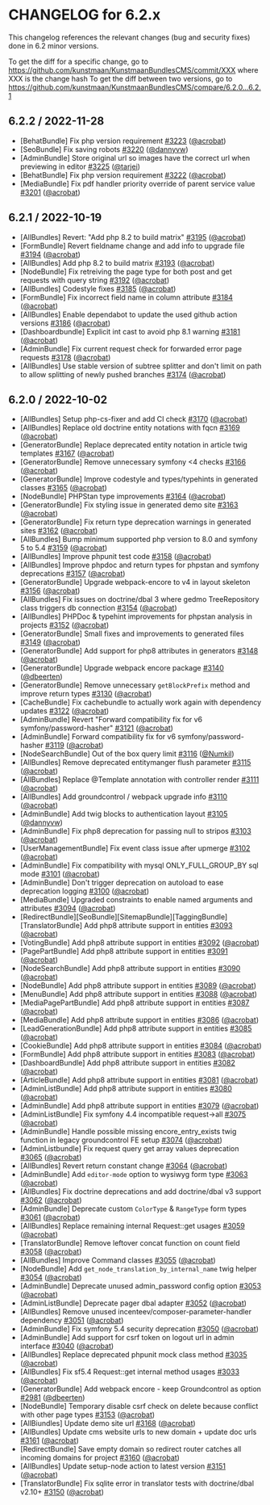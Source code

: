 CHANGELOG for 6.2.x
===================

This changelog references the relevant changes (bug and security fixes) done in 6.2 minor versions.

To get the diff for a specific change, go to https://github.com/kunstmaan/KunstmaanBundlesCMS/commit/XXX where XXX is the change hash
To get the diff between two versions, go to https://github.com/kunstmaan/KunstmaanBundlesCMS/compare/6.2.0...6.2.1

## 6.2.2 / 2022-11-28

* [BehatBundle] Fix php version requirement [#3223](https://github.com/Kunstmaan/KunstmaanBundlesCMS/pull/3223) ([@acrobat](https://github.com/acrobat))
* [SeoBundle] Fix saving robots [#3220](https://github.com/Kunstmaan/KunstmaanBundlesCMS/pull/3220) ([@dannyvw](https://github.com/dannyvw))
* [AdminBundle] Store original url so images have the correct url when previewing in editor [#3225](https://github.com/Kunstmaan/KunstmaanBundlesCMS/pull/3225) ([@tarjei](https://github.com/tarjei))
* [BehatBundle] Fix php version requirement [#3222](https://github.com/Kunstmaan/KunstmaanBundlesCMS/pull/3222) ([@acrobat](https://github.com/acrobat))
* [MediaBundle] Fix pdf handler priority override of parent service value [#3201](https://github.com/Kunstmaan/KunstmaanBundlesCMS/pull/3201) ([@acrobat](https://github.com/acrobat))

## 6.2.1 / 2022-10-19

* [AllBundles] Revert: "Add php 8.2 to build matrix" [#3195](https://github.com/Kunstmaan/KunstmaanBundlesCMS/pull/3195) ([@acrobat](https://github.com/acrobat))
* [FormBundle] Revert fieldname change and add info to upgrade file [#3194](https://github.com/Kunstmaan/KunstmaanBundlesCMS/pull/3194) ([@acrobat](https://github.com/acrobat))
* [AllBundles] Add php 8.2 to build matrix [#3193](https://github.com/Kunstmaan/KunstmaanBundlesCMS/pull/3193) ([@acrobat](https://github.com/acrobat))
* [NodeBundle] Fix retreiving the page type for both post and get requests with query string [#3192](https://github.com/Kunstmaan/KunstmaanBundlesCMS/pull/3192) ([@acrobat](https://github.com/acrobat))
* [AllBundles] Codestyle fixes [#3185](https://github.com/Kunstmaan/KunstmaanBundlesCMS/pull/3185) ([@acrobat](https://github.com/acrobat))
* [FormBundle] Fix incorrect field name in column attribute [#3184](https://github.com/Kunstmaan/KunstmaanBundlesCMS/pull/3184) ([@acrobat](https://github.com/acrobat))
* [AllBundles] Enable dependabot to update the used github action versions [#3186](https://github.com/Kunstmaan/KunstmaanBundlesCMS/pull/3186) ([@acrobat](https://github.com/acrobat))
* [Dashboardbundle] Explicit int cast to avoid php 8.1 warning [#3181](https://github.com/Kunstmaan/KunstmaanBundlesCMS/pull/3181) ([@acrobat](https://github.com/acrobat))
* [AdminBundle] Fix current request check for forwarded error page requests [#3178](https://github.com/Kunstmaan/KunstmaanBundlesCMS/pull/3178) ([@acrobat](https://github.com/acrobat))
* [AllBundles] Use stable version of subtree splitter and don't limit on path to allow splitting of newly pushed branches [#3174](https://github.com/Kunstmaan/KunstmaanBundlesCMS/pull/3174) ([@acrobat](https://github.com/acrobat))

## 6.2.0 / 2022-10-02

* [AllBundles] Setup php-cs-fixer and add CI check [#3170](https://github.com/Kunstmaan/KunstmaanBundlesCMS/pull/3170) ([@acrobat](https://github.com/acrobat))
* [AllBundles] Replace old doctrine entity notations with fqcn [#3169](https://github.com/Kunstmaan/KunstmaanBundlesCMS/pull/3169) ([@acrobat](https://github.com/acrobat))
* [GeneratorBundle] Replace deprecated entity notation in article twig templates [#3167](https://github.com/Kunstmaan/KunstmaanBundlesCMS/pull/3167) ([@acrobat](https://github.com/acrobat))
* [GeneratorBundle] Remove unnecessary symfony <4 checks [#3166](https://github.com/Kunstmaan/KunstmaanBundlesCMS/pull/3166) ([@acrobat](https://github.com/acrobat))
* [GeneratorBundle] Improve codestyle and types/typehints in generated classes [#3165](https://github.com/Kunstmaan/KunstmaanBundlesCMS/pull/3165) ([@acrobat](https://github.com/acrobat))
* [NodeBundle] PHPStan type improvements [#3164](https://github.com/Kunstmaan/KunstmaanBundlesCMS/pull/3164) ([@acrobat](https://github.com/acrobat))
* [GeneratorBundle] Fix styling issue in generated demo site [#3163](https://github.com/Kunstmaan/KunstmaanBundlesCMS/pull/3163) ([@acrobat](https://github.com/acrobat))
* [GeneratorBundle] Fix return type deprecation warnings in generated sites [#3162](https://github.com/Kunstmaan/KunstmaanBundlesCMS/pull/3162) ([@acrobat](https://github.com/acrobat))
* [AllBundles] Bump minimum supported php version to 8.0 and symfony 5 to 5.4 [#3159](https://github.com/Kunstmaan/KunstmaanBundlesCMS/pull/3159) ([@acrobat](https://github.com/acrobat))
* [AllBundles] Improve phpunit test code [#3158](https://github.com/Kunstmaan/KunstmaanBundlesCMS/pull/3158) ([@acrobat](https://github.com/acrobat))
* [AllBundles] Improve phpdoc and return types for phpstan and symfony deprecations [#3157](https://github.com/Kunstmaan/KunstmaanBundlesCMS/pull/3157) ([@acrobat](https://github.com/acrobat))
* [GeneratorBundle] Upgrade webpack-encore to v4 in layout skeleton [#3156](https://github.com/Kunstmaan/KunstmaanBundlesCMS/pull/3156) ([@acrobat](https://github.com/acrobat))
* [AllBundles] Fix issues on doctrine/dbal 3 where gedmo TreeRepository class triggers db connection [#3154](https://github.com/Kunstmaan/KunstmaanBundlesCMS/pull/3154) ([@acrobat](https://github.com/acrobat))
* [AllBundles] PHPDoc & typehint improvements for phpstan analysis in projects [#3152](https://github.com/Kunstmaan/KunstmaanBundlesCMS/pull/3152) ([@acrobat](https://github.com/acrobat))
* [GeneratorBundle] Small fixes and improvements to generated files [#3149](https://github.com/Kunstmaan/KunstmaanBundlesCMS/pull/3149) ([@acrobat](https://github.com/acrobat))
* [GeneratorBundle] Add support for php8 attributes in generators [#3148](https://github.com/Kunstmaan/KunstmaanBundlesCMS/pull/3148) ([@acrobat](https://github.com/acrobat))
* [GeneratorBundle] Upgrade webpack encore package [#3140](https://github.com/Kunstmaan/KunstmaanBundlesCMS/pull/3140) ([@dbeerten](https://github.com/dbeerten))
* [GeneratorBundle] Remove unnecessary `getBlockPrefix` method and improve return types [#3130](https://github.com/Kunstmaan/KunstmaanBundlesCMS/pull/3130) ([@acrobat](https://github.com/acrobat))
* [CacheBundle] Fix cachebundle to actually work again with dependency updates [#3122](https://github.com/Kunstmaan/KunstmaanBundlesCMS/pull/3122) ([@acrobat](https://github.com/acrobat))
* [AdminBundle] Revert "Forward compatibility fix for v6 symfony/password-hasher" [#3121](https://github.com/Kunstmaan/KunstmaanBundlesCMS/pull/3121) ([@acrobat](https://github.com/acrobat))
* [AdminBundle] Forward compatibility fix for v6 symfony/password-hasher [#3119](https://github.com/Kunstmaan/KunstmaanBundlesCMS/pull/3119) ([@acrobat](https://github.com/acrobat))
* [NodeSearchBundle] Out of the box query limit [#3116](https://github.com/Kunstmaan/KunstmaanBundlesCMS/pull/3116) ([@Numkil](https://github.com/Numkil))
* [AllBundles] Remove deprecated entitymanger flush parameter [#3115](https://github.com/Kunstmaan/KunstmaanBundlesCMS/pull/3115) ([@acrobat](https://github.com/acrobat))
* [AllBundles] Replace @Template annotation with controller render [#3111](https://github.com/Kunstmaan/KunstmaanBundlesCMS/pull/3111) ([@acrobat](https://github.com/acrobat))
* [AllBundles] Add groundcontrol / webpack upgrade info [#3110](https://github.com/Kunstmaan/KunstmaanBundlesCMS/pull/3110) ([@acrobat](https://github.com/acrobat))
* [AdminBundle] Add twig blocks to authentication layout [#3105](https://github.com/Kunstmaan/KunstmaanBundlesCMS/pull/3105) ([@dannyvw](https://github.com/dannyvw))
* [AdminBundle] Fix php8 deprecation for passing null to stripos [#3103](https://github.com/Kunstmaan/KunstmaanBundlesCMS/pull/3103) ([@acrobat](https://github.com/acrobat))
* [UserManagementBundle] Fix event class issue after upmerge [#3102](https://github.com/Kunstmaan/KunstmaanBundlesCMS/pull/3102) ([@acrobat](https://github.com/acrobat))
* [AdminBundle] Fix compatibility with mysql ONLY_FULL_GROUP_BY sql mode [#3101](https://github.com/Kunstmaan/KunstmaanBundlesCMS/pull/3101) ([@acrobat](https://github.com/acrobat))
* [AdminBundle] Don't trigger deprecation on autoload to ease deprecation logging [#3100](https://github.com/Kunstmaan/KunstmaanBundlesCMS/pull/3100) ([@acrobat](https://github.com/acrobat))
* [MediaBundle] Upgraded constraints to enable named arguments and attributes [#3094](https://github.com/Kunstmaan/KunstmaanBundlesCMS/pull/3094) ([@acrobat](https://github.com/acrobat))
* [RedirectBundle][SeoBundle][SitemapBundle][TaggingBundle][TranslatorBundle] Add php8 attribute support in entities [#3093](https://github.com/Kunstmaan/KunstmaanBundlesCMS/pull/3093) ([@acrobat](https://github.com/acrobat))
* [VotingBundle] Add php8 attribute support in entities [#3092](https://github.com/Kunstmaan/KunstmaanBundlesCMS/pull/3092) ([@acrobat](https://github.com/acrobat))
* [PagePartBundle] Add php8 attribute support in entities [#3091](https://github.com/Kunstmaan/KunstmaanBundlesCMS/pull/3091) ([@acrobat](https://github.com/acrobat))
* [NodeSearchBundle] Add php8 attribute support in entities [#3090](https://github.com/Kunstmaan/KunstmaanBundlesCMS/pull/3090) ([@acrobat](https://github.com/acrobat))
* [NodeBundle] Add php8 attribute support in entities [#3089](https://github.com/Kunstmaan/KunstmaanBundlesCMS/pull/3089) ([@acrobat](https://github.com/acrobat))
* [MenuBundle] Add php8 attribute support in entities [#3088](https://github.com/Kunstmaan/KunstmaanBundlesCMS/pull/3088) ([@acrobat](https://github.com/acrobat))
* [MediaPagePartBundle] Add php8 attribute support in entities [#3087](https://github.com/Kunstmaan/KunstmaanBundlesCMS/pull/3087) ([@acrobat](https://github.com/acrobat))
* [MediaBundle] Add php8 attribute support in entities [#3086](https://github.com/Kunstmaan/KunstmaanBundlesCMS/pull/3086) ([@acrobat](https://github.com/acrobat))
* [LeadGenerationBundle] Add php8 attribute support in entities [#3085](https://github.com/Kunstmaan/KunstmaanBundlesCMS/pull/3085) ([@acrobat](https://github.com/acrobat))
* [CookieBundle] Add php8 attribute support in entities [#3084](https://github.com/Kunstmaan/KunstmaanBundlesCMS/pull/3084) ([@acrobat](https://github.com/acrobat))
* [FormBundle] Add php8 attribute support in entities [#3083](https://github.com/Kunstmaan/KunstmaanBundlesCMS/pull/3083) ([@acrobat](https://github.com/acrobat))
* [DashboardBundle] Add php8 attribute support in entities [#3082](https://github.com/Kunstmaan/KunstmaanBundlesCMS/pull/3082) ([@acrobat](https://github.com/acrobat))
* [ArticleBundle] Add php8 attribute support in entities [#3081](https://github.com/Kunstmaan/KunstmaanBundlesCMS/pull/3081) ([@acrobat](https://github.com/acrobat))
* [AdminListBundle] Add php8 attribute support in entities [#3080](https://github.com/Kunstmaan/KunstmaanBundlesCMS/pull/3080) ([@acrobat](https://github.com/acrobat))
* [AdminBundle] Add php8 attribute support in entities [#3079](https://github.com/Kunstmaan/KunstmaanBundlesCMS/pull/3079) ([@acrobat](https://github.com/acrobat))
* [AdminListBundle] Fix symfony 4.4 incompatible request->all [#3075](https://github.com/Kunstmaan/KunstmaanBundlesCMS/pull/3075) ([@acrobat](https://github.com/acrobat))
* [AdminBundle] Handle possible missing encore_entry_exists twig function in legacy groundcontrol FE setup [#3074](https://github.com/Kunstmaan/KunstmaanBundlesCMS/pull/3074) ([@acrobat](https://github.com/acrobat))
* [AdminListbundle] Fix request query get array values deprecation [#3065](https://github.com/Kunstmaan/KunstmaanBundlesCMS/pull/3065) ([@acrobat](https://github.com/acrobat))
* [AllBundles] Revert return constant change [#3064](https://github.com/Kunstmaan/KunstmaanBundlesCMS/pull/3064) ([@acrobat](https://github.com/acrobat))
* [AdminBundle] Add `editor-mode` option to wysiwyg form type [#3063](https://github.com/Kunstmaan/KunstmaanBundlesCMS/pull/3063) ([@acrobat](https://github.com/acrobat))
* [AllBundles] Fix doctrine deprecations and add doctrine/dbal v3 support [#3062](https://github.com/Kunstmaan/KunstmaanBundlesCMS/pull/3062) ([@acrobat](https://github.com/acrobat))
* [AdminBundle] Deprecate custom `ColorType` & `RangeType` form types [#3061](https://github.com/Kunstmaan/KunstmaanBundlesCMS/pull/3061) ([@acrobat](https://github.com/acrobat))
* [AllBundles] Replace remaining internal Request::get usages [#3059](https://github.com/Kunstmaan/KunstmaanBundlesCMS/pull/3059) ([@acrobat](https://github.com/acrobat))
* [TranslatorBundle] Remove leftover concat function on count field [#3058](https://github.com/Kunstmaan/KunstmaanBundlesCMS/pull/3058) ([@acrobat](https://github.com/acrobat))
* [AllBundles] Improve Command classes [#3055](https://github.com/Kunstmaan/KunstmaanBundlesCMS/pull/3055) ([@acrobat](https://github.com/acrobat))
* [NodeBundle] Add `get_node_translation_by_internal_name` twig helper [#3054](https://github.com/Kunstmaan/KunstmaanBundlesCMS/pull/3054) ([@acrobat](https://github.com/acrobat))
* [AdminBundle] Deprecate unused admin_password config option [#3053](https://github.com/Kunstmaan/KunstmaanBundlesCMS/pull/3053) ([@acrobat](https://github.com/acrobat))
* [AdminListBundle] Deprecate pager dbal adapter [#3052](https://github.com/Kunstmaan/KunstmaanBundlesCMS/pull/3052) ([@acrobat](https://github.com/acrobat))
* [AllBundles] Remove unused incenteev/composer-parameter-handler dependency [#3051](https://github.com/Kunstmaan/KunstmaanBundlesCMS/pull/3051) ([@acrobat](https://github.com/acrobat))
* [AdminBundle] Fix symfony 5.4 security deprecation [#3050](https://github.com/Kunstmaan/KunstmaanBundlesCMS/pull/3050) ([@acrobat](https://github.com/acrobat))
* [AdminBundle] Add support for csrf token on logout url in admin interface [#3040](https://github.com/Kunstmaan/KunstmaanBundlesCMS/pull/3040) ([@acrobat](https://github.com/acrobat))
* [AllBundles] Replace deprecated phpunit mock class method [#3035](https://github.com/Kunstmaan/KunstmaanBundlesCMS/pull/3035) ([@acrobat](https://github.com/acrobat))
* [AllBundles] Fix sf5.4 Request::get internal method usages [#3033](https://github.com/Kunstmaan/KunstmaanBundlesCMS/pull/3033) ([@acrobat](https://github.com/acrobat))
* [GeneratorBundle] Add webpack encore - keep Groundcontrol as option [#2981](https://github.com/Kunstmaan/KunstmaanBundlesCMS/pull/2981) ([@dbeerten](https://github.com/dbeerten))
* [NodeBundle] Temporary disable csrf check on delete because conflict with other page types [#3153](https://github.com/Kunstmaan/KunstmaanBundlesCMS/pull/3153) ([@acrobat](https://github.com/acrobat))
* [AllBiundles] Update demo site url [#3168](https://github.com/Kunstmaan/KunstmaanBundlesCMS/pull/3168) ([@acrobat](https://github.com/acrobat))
* [AllBundles] Update cms website urls to new domain + update doc urls [#3161](https://github.com/Kunstmaan/KunstmaanBundlesCMS/pull/3161) ([@acrobat](https://github.com/acrobat))
* [RedirectBundle] Save empty domain so redirect router catches all incoming domains for project [#3160](https://github.com/Kunstmaan/KunstmaanBundlesCMS/pull/3160) ([@acrobat](https://github.com/acrobat))
* [AllBundles] Update setup-node action to latest version [#3151](https://github.com/Kunstmaan/KunstmaanBundlesCMS/pull/3151) ([@acrobat](https://github.com/acrobat))
* [TranslatorBundle] Fix sqlite error in translator tests with doctrine/dbal v2.10+ [#3150](https://github.com/Kunstmaan/KunstmaanBundlesCMS/pull/3150) ([@acrobat](https://github.com/acrobat))
